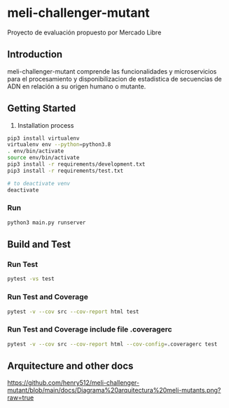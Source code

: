 # meli-challenger-mutant
Proyecto de evaluación propuesto por Mercado Libre

## Introduction
meli-challenger-mutant comprende las funcionalidades y microservicios para el procesamiento y disponibilizacion de estadistica de secuencias de ADN en relación a su origen humano o mutante.

## Getting Started
1.	Installation process
```bash
pip3 install virtualenv
virtualenv env --python=python3.8
. env/bin/activate
source env/bin/activate
pip3 install -r requirements/development.txt
pip3 install -r requirements/test.txt

# to deactivate venv
deactivate
```
### Run

```bash
python3 main.py runserver
```

## Build and Test
### Run Test
```bash
pytest -vs test
```
### Run Test and Coverage
```bash
pytest -v --cov src --cov-report html test
```
### Run Test and Coverage include file .coveragerc
```bash
pytest -v --cov src --cov-report html --cov-config=.coveragerc test
```

## Arquitecture and other docs
https://github.com/henry512/meli-challenger-mutant/blob/main/docs/Diagrama%20arquitectura%20meli-mutants.png?raw=true

